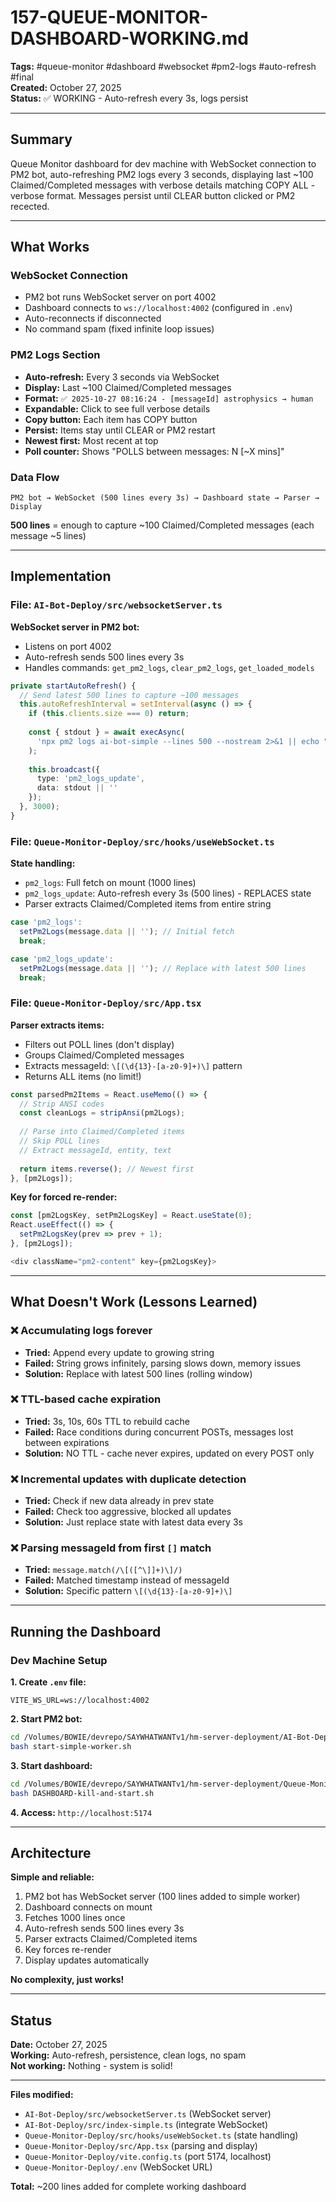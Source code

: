 # 157-QUEUE-MONITOR-DASHBOARD-WORKING.md

**Tags:** #queue-monitor #dashboard #websocket #pm2-logs #auto-refresh #final  
**Created:** October 27, 2025  
**Status:** ✅ WORKING - Auto-refresh every 3s, logs persist

---

## Summary

Queue Monitor dashboard for dev machine with WebSocket connection to PM2 bot, auto-refreshing PM2 logs every 3 seconds, displaying last ~100 Claimed/Completed messages with verbose details matching COPY ALL - verbose format. Messages persist until CLEAR button clicked or PM2 recected.

---

## What Works

### WebSocket Connection
- PM2 bot runs WebSocket server on port 4002
- Dashboard connects to `ws://localhost:4002` (configured in `.env`)
- Auto-reconnects if disconnected
- No command spam (fixed infinite loop issues)

### PM2 Logs Section
- **Auto-refresh:** Every 3 seconds via WebSocket
- **Display:** Last ~100 Claimed/Completed messages
- **Format:** `✅ 2025-10-27 08:16:24 - [messageId] astrophysics → human`
- **Expandable:** Click to see full verbose details
- **Copy button:** Each item has COPY button
- **Persist:** Items stay until CLEAR or PM2 restart
- **Newest first:** Most recent at top
- **Poll counter:** Shows "POLLS between messages: N [~X mins]"

### Data Flow
```
PM2 bot → WebSocket (500 lines every 3s) → Dashboard state → Parser → Display
```

**500 lines** = enough to capture ~100 Claimed/Completed messages (each message ~5 lines)

---

## Implementation

### File: `AI-Bot-Deploy/src/websocketServer.ts`

**WebSocket server in PM2 bot:**
- Listens on port 4002
- Auto-refresh sends 500 lines every 3s
- Handles commands: `get_pm2_logs`, `clear_pm2_logs`, `get_loaded_models`

```typescript
private startAutoRefresh() {
  // Send latest 500 lines to capture ~100 messages
  this.autoRefreshInterval = setInterval(async () => {
    if (this.clients.size === 0) return;
    
    const { stdout } = await execAsync(
      'npx pm2 logs ai-bot-simple --lines 500 --nostream 2>&1 || echo ""'
    );
    
    this.broadcast({
      type: 'pm2_logs_update',
      data: stdout || ''
    });
  }, 3000);
}
```

### File: `Queue-Monitor-Deploy/src/hooks/useWebSocket.ts`

**State handling:**
- `pm2_logs`: Full fetch on mount (1000 lines)
- `pm2_logs_update`: Auto-refresh every 3s (500 lines) - REPLACES state
- Parser extracts Claimed/Completed items from entire string

```typescript
case 'pm2_logs':
  setPm2Logs(message.data || ''); // Initial fetch
  break;

case 'pm2_logs_update':
  setPm2Logs(message.data || ''); // Replace with latest 500 lines
  break;
```

### File: `Queue-Monitor-Deploy/src/App.tsx`

**Parser extracts items:**
- Filters out POLL lines (don't display)
- Groups Claimed/Completed messages
- Extracts messageId: `\[(\d{13}-[a-z0-9]+)\]` pattern
- Returns ALL items (no limit!)

```typescript
const parsedPm2Items = React.useMemo(() => {
  // Strip ANSI codes
  const cleanLogs = stripAnsi(pm2Logs);
  
  // Parse into Claimed/Completed items
  // Skip POLL lines
  // Extract messageId, entity, text
  
  return items.reverse(); // Newest first
}, [pm2Logs]);
```

**Key for forced re-render:**
```typescript
const [pm2LogsKey, setPm2LogsKey] = React.useState(0);
React.useEffect(() => {
  setPm2LogsKey(prev => prev + 1);
}, [pm2Logs]);

<div className="pm2-content" key={pm2LogsKey}>
```

---

## What Doesn't Work (Lessons Learned)

### ❌ Accumulating logs forever
- **Tried:** Append every update to growing string
- **Failed:** String grows infinitely, parsing slows down, memory issues
- **Solution:** Replace with latest 500 lines (rolling window)

### ❌ TTL-based cache expiration
- **Tried:** 3s, 10s, 60s TTL to rebuild cache
- **Failed:** Race conditions during concurrent POSTs, messages lost between expirations
- **Solution:** NO TTL - cache never expires, updated on every POST only

### ❌ Incremental updates with duplicate detection
- **Tried:** Check if new data already in prev state
- **Failed:** Check too aggressive, blocked all updates
- **Solution:** Just replace state with latest data every 3s

### ❌ Parsing messageId from first `[]` match
- **Tried:** `message.match(/\[([^\]]+)\]/)`
- **Failed:** Matched timestamp instead of messageId
- **Solution:** Specific pattern `\[(\d{13}-[a-z0-9]+)\]`

---

## Running the Dashboard

### Dev Machine Setup

**1. Create `.env` file:**
```
VITE_WS_URL=ws://localhost:4002
```

**2. Start PM2 bot:**
```bash
cd /Volumes/BOWIE/devrepo/SAYWHATWANTv1/hm-server-deployment/AI-Bot-Deploy
bash start-simple-worker.sh
```

**3. Start dashboard:**
```bash
cd /Volumes/BOWIE/devrepo/SAYWHATWANTv1/hm-server-deployment/Queue-Monitor-Deploy
bash DASHBOARD-kill-and-start.sh
```

**4. Access:** `http://localhost:5174`

---

## Architecture

**Simple and reliable:**
1. PM2 bot has WebSocket server (100 lines added to simple worker)
2. Dashboard connects on mount
3. Fetches 1000 lines once
4. Auto-refresh sends 500 lines every 3s
5. Parser extracts Claimed/Completed items
6. Key forces re-render
7. Display updates automatically

**No complexity, just works!**

---

## Status

**Date:** October 27, 2025  
**Working:** Auto-refresh, persistence, clean logs, no spam  
**Not working:** Nothing - system is solid!

---

**Files modified:**
- `AI-Bot-Deploy/src/websocketServer.ts` (WebSocket server)
- `AI-Bot-Deploy/src/index-simple.ts` (integrate WebSocket)
- `Queue-Monitor-Deploy/src/hooks/useWebSocket.ts` (state handling)
- `Queue-Monitor-Deploy/src/App.tsx` (parsing and display)
- `Queue-Monitor-Deploy/vite.config.ts` (port 5174, localhost)
- `Queue-Monitor-Deploy/.env` (WebSocket URL)

**Total:** ~200 lines added for complete working dashboard


